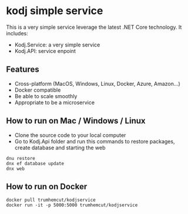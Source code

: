 # kodj simple service
This is a very simple service leverage the latest .NET Core technology. It includes:
* Kodj.Service: a very simple service
* Kodj.API: service enpoint

## Features
* Cross-platform (MacOS, Windows, Linux, Docker, Azure, Amazon...)
* Docker compatible
* Be able to scale smoothly
* Appropriate to be a microservice

## How to run on Mac / Windows / Linux
* Clone the source code to your local computer
* Go to Kodj.Api folder and run this commands to restore packages, create database and starting the web
```
dnu restore
dnx ef database update
dnx web
```

## How to run on Docker
```
docker pull trumhemcut/kodjservice
docker run -it -p 5000:5000 trumhemcut/kodjservice
```
